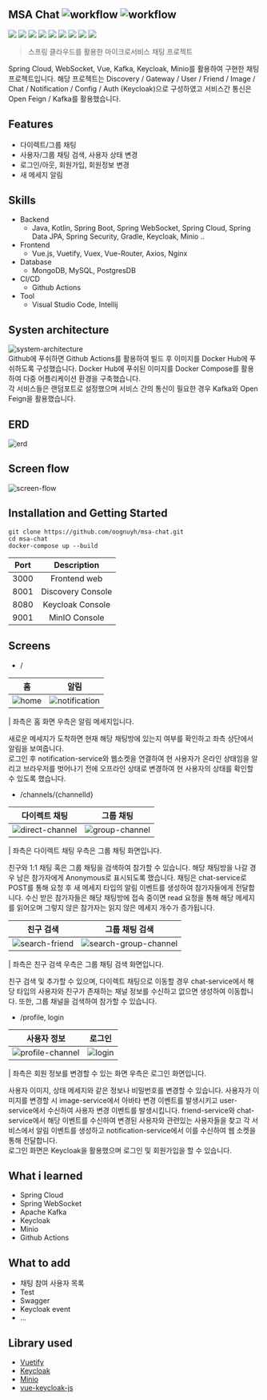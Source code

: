 ## MSA Chat ![workflow](https://github.com/oognuyh/msa-chat/actions/workflows/backend.yml/badge.svg) ![workflow](https://github.com/oognuyh/msa-chat/actions/workflows/frontend.yml/badge.svg)
<img src="https://img.shields.io/badge/Vue.js-4FC08D.svg?&style=for-the-badge&logo=Vue.js&logoColor=white"> <img src="https://img.shields.io/badge/Spring Boot-6DB33F.svg?&style=for-the-badge&logo=SpringBoot&logoColor=white"> <img src="https://img.shields.io/badge/MongoDB-47A248.svg?&style=for-the-badge&logo=MongoDB&logoColor=white"> <img src="https://img.shields.io/badge/NGINX-009639.svg?&style=for-the-badge&logo=NGINX&logoColor=white">  <img src="https://img.shields.io/badge/GitHub Actions-2088FF.svg?&style=for-the-badge&logo=GitHubActions&logoColor=white"> <img src="https://img.shields.io/badge/Docker-2496ED.svg?&style=for-the-badge&logo=Docker&logoColor=white"> <img src="https://img.shields.io/badge/Visual Studio Code-007ACC.svg?&style=for-the-badge&logo=VisualStudioCode&logoColor=white"> <img src="https://img.shields.io/badge/Vuetify-1867C0.svg?&style=for-the-badge&logo=Vuetify&logoColor=white"> <img src="https://img.shields.io/badge/Apache Kafka-231F20.svg?&style=for-the-badge&logo=ApacheKafka&logoColor=white"> 

> 스프링 클라우드를 활용한 마이크로서비스 채팅 프로젝트

Spring Cloud, WebSocket, Vue, Kafka, Keycloak, Minio를 활용하여 구현한 채팅 프로젝트입니다. 해당 프로젝트는 Discovery / Gateway / User / Friend / Image / Chat / Notification / Config / Auth (Keycloak)으로 구성하였고 서비스간 통신은 Open Feign / Kafka를 활용했습니다. 

## Features
- 다이렉트/그룹 채팅
- 사용자/그룹 채팅 검색, 사용자 상태 변경
- 로그인/아웃, 회원가입, 회원정보 변경
- 새 메세지 알림

## Skills
- Backend
    - Java, Kotlin, Spring Boot, Spring WebSocket, Spring Cloud, Spring Data JPA, Spring Security, Gradle, Keycloak, Minio ..
- Frontend
    - Vue.js, Vuetify, Vuex, Vue-Router, Axios, Nginx
- Database
    - MongoDB, MySQL, PostgresDB
- CI/CD
    - Github Actions
- Tool
    - Visual Studio Code, Intellij

## Systen architecture
![system-architecture](https://raw.githubusercontent.com/oognuyh/msa-chat/master/images/system-architecture.png)  
Github에 푸쉬하면 Github Actions를 활용하여 빌드 후 이미지를 Docker Hub에 푸쉬하도록 구성했습니다. Docker Hub에 푸쉬된 이미지를 Docker Compose를 활용하여 다중 어플리케이션 환경을 구축했습니다.  
각 서비스들은 랜덤포트로 설정했으며 서비스 간의 통신이 필요한 경우 Kafka와 Open Feign을 활용했습니다.

## ERD
![erd](https://raw.githubusercontent.com/oognuyh/msa-chat/master/images/erd.png)  

## Screen flow
![screen-flow](https://raw.githubusercontent.com/oognuyh/msa-chat/master/images/screen-flow.png)  

## Installation and Getting Started
```
git clone https://github.com/oognuyh/msa-chat.git
cd msa-chat
docker-compose up --build
```

| Port | Description |
|:-:|:-:|
| 3000 | Frontend web |
| 8001 | Discovery Console |
| 8080 | Keycloak Console |
| 9001 | MinIO Console |

## Screens
- /

| 홈 | 알림 |
|:---:|:---:|
|![home](https://raw.githubusercontent.com/oognuyh/msa-chat/master/images/home.png)|![notification](https://raw.githubusercontent.com/oognuyh/msa-chat/master/images/notification.png)|

| 좌측은 홈 화면 우측은 알림 메세지입니다.

새로운 메세지가 도착하면 현재 해당 채팅방에 있는지 여부를 확인하고 좌측 상단에서 알림을 보여줍니다.  
로그인 후 notification-service와 웹소켓을 연결하여 현 사용자가 온라인 상태임을 알리고 브라우저를 벗어나기 전에 오프라인 상태로 변경하여 현 사용자의 상태를 확인할 수 있도록 했습니다. 

- /channels/{channelId}

| 다이렉트 채팅 | 그룹 채팅 |
|:---:|:---:|
|![direct-channel](https://raw.githubusercontent.com/oognuyh/msa-chat/master/images/direct-channel.png)|![group-channel](https://raw.githubusercontent.com/oognuyh/msa-chat/master/images/group-channel.png)|

| 좌측은 다이렉트 채팅 우측은 그룹 채팅 화면입니다.

친구와 1:1 채팅 혹은 그룹 채팅을 검색하여 참가할 수 있습니다. 해당 채팅방을 나갈 경우 남은 참가자에게 Anonymous로 표시되도록 했습니다. 채팅은 chat-service로 POST를 통해 요청 후 새 메세지 타입의 알림 이벤트를 생성하여 참가자들에게 전달합니다. 수신 받은 참가자들은 해당 채팅방에 접속 중이면 read 요청을 통해 해당 메세지를 읽어오며 그렇지 않은 참가자는 읽지 않은 메세지 개수가 증가됩니다.

| 친구 검색 | 그룹 채팅 검색 |
|:---:|:---:|
|![search-friend](https://raw.githubusercontent.com/oognuyh/msa-chat/master/images/search-friend.png)|![search-group-channel](https://raw.githubusercontent.com/oognuyh/msa-chat/master/images/search-group-channel.png)|

| 좌측은 친구 검색 우측은 그룹 채팅 검색 화면입니다.

친구 검색 및 추가할 수 있으며, 다이렉트 채팅으로 이동할 경우 chat-service에서 해당 타입의 사용자와 친구가 존재하는 채널 정보를 수신하고 없으면 생성하여 이동합니다. 또한, 그룹 채널을 검색하여 참가할 수 있습니다.

- /profile, login

| 사용자 정보 | 로그인 |
|:---:|:---:|
|![profile-channel](https://raw.githubusercontent.com/oognuyh/msa-chat/master/images/profile-channel.png)|![login](https://raw.githubusercontent.com/oognuyh/msa-chat/master/images/login.png)|

| 좌측은 회원 정보를 변경할 수 있는 화면 우측은 로그인 화면입니다.

사용자 이미지, 상태 메세지와 같은 정보나 비밀번호를 변경할 수 있습니다.
사용자가 이미지를 변경할 시 image-service에서 아바타 변경 이벤트를 발생시키고 user-service에서 수신하여 사용자 변경 이벤트를 발생시킵니다. friend-service와 chat-service에서 해당 이벤트를 수신하여 변경된 사용자와 관련있는 사용자들을 찾고 각 서비스에서 알림 이벤트를 생성하고 notification-service에서 이를 수신하여 웹 소켓을 통해 전달합니다.  
로그인 화면은 Keycloak을 활용했으며 로그인 및 회원가입을 할 수 있습니다.

## What i learned
- Spring Cloud
- Spring WebSocket
- Apache Kafka
- Keycloak
- Minio
- Github Actions

## What to add
- 채팅 참여 사용자 목록
- Test
- Swagger
- Keycloak event
- ...

## Library used
- [Vuetify](https://vuetifyjs.com)
- [Keycloak](https://keycloak.org)
- [Minio](https://min.io)
- [vue-keycloak-js](https://github.com/dsb-norge/vue-keycloak-js)
